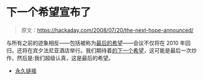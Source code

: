 # 下一个希望宣布了

> 原文：<https://hackaday.com/2008/07/20/the-next-hope-announced/>

与所有之前的迹象相反——包括被称为[最后的希望](http://www.mahalo.com/The_Last_HOPE_Conference)——会议不仅将在 2010 年回归，还将在宾夕法尼亚酒店举行。我们期待着[的下一个希望](http://www.thenexthope.org/)，这可能是最后一次炒作，然后是:我们超级认真，这是最后的希望。

*   [永久链接](http://www.thenexthope.org/)